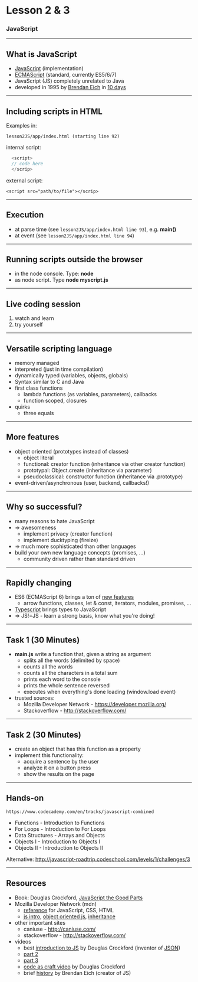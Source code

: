 # Lesson 2 & 3
### JavaScript

---

## What is JavaScript

- [JavaScript](https://developer.mozilla.org/en-US/docs/Web/JavaScript) (implementation)
- [ECMAScript](https://developer.mozilla.org/en-US/docs/Web/JavaScript/Language_Resources) (standard, currently ES5/6/7)
- JavaScript (JS) completely unrelated to Java
- developed in 1995 by [Brendan Eich](https://de.wikipedia.org/wiki/JavaScript) in [10 days](https://www.w3.org/community/webed/wiki/A_Short_History_of_JavaScript)

---

## Including scripts in HTML

Examples in:
```
lesson2JS/app/index.html (starting line 92)
```

internal script:

```js
  <script>
  // code here
  </scrip>
```

external script:

```
<script src="path/to/file"></scrip>
```

---

## Execution

- at parse time (see `lesson2JS/app/index.html line 93`), e.g. **main()**
- at event (see `lesson2JS/app/index.html line 94`)

---

## Running scripts outside the browser
- in the node console. Type: **node**
- as node script. Type **node myscript.js**

---

## Live coding session

1. watch and learn
2. try yourself

---

## Versatile scripting language

- memory managed
- interpreted (just in time compilation)
- dynamically typed (variables, objects, globals)
- Syntax similar to C and Java
- first class functions
  - lambda functions (as variables, parameters), callbacks
  - function scoped, closures
- quirks
  - three equals

---

## More features
- object oriented (prototypes instead of classes)
  - object literal
  - functional: creator function (inheritance via other creator function)
  - prototypal: Object.create (inheritance via parameter)
  - pseudoclassical: constructor function (inheritance via .prototype)
- event-driven/asynchronous (user, backend, callbacks!)

---

## Why so successful?
- many reasons to hate JavaScript
- => awesomeness
  - implement privacy (creator function)
  - implement ducktyping (fireize)
- => much more sophisticated than other languages
- build your own new language concepts (promises, ...)
  - community driven rather than standard driven

---

## Rapidly changing
- ES6 (ECMAScript 6) brings a ton of [new features](https://github.com/lukehoban/es6features)
  - arrow functions, classes, let & const, iterators, modules, promises, ...
- [Typescript](https://www.typescriptlang.org/) brings types to JavaScript
- => JS!=JS - learn a strong basis, know what you're doing!

---

## Task 1 (30 Minutes)
- **main.js** write a function that, given a string as argument
  - splits all the words (delimited by space)
  - counts all the words
  - counts all the characters in a total sum
  - prints each word to the console
  - prints the whole sentence reversed
  - executes when everything's done loading (window.load event)
- trusted sources:
  - Mozilla Developer Network - https://developer.mozilla.org/
  - Stackoverflow - http://stackoverflow.com/

---

## Task 2 (30 Minutes)
- create an object that has this function as a property
- implement this functionality:
  - acquire a sentence by the user
  - analyze it on a button press
  - show the results on the page

---

## Hands-on

```
https://www.codecademy.com/en/tracks/javascript-combined
```
- Functions - Introduction to Functions
- For Loops - Introduction to For Loops
- Data Structures - Arrays and Objects
- Objects I - Introduction to Objects I
- Objects II - Introduction to Objects II

Alternative: http://javascript-roadtrip.codeschool.com/levels/1/challenges/3

---

## Resources
- Book: Douglas Crockford, [JavaScript the Good Parts](http://www.amazon.de/JavaScript-Parts-Working-Shallow-Grain/dp/0596517742)  
- Mozilla Developer Network (mdn)
  - [reference](https://developer.mozilla.org/en-US/docs/Web/JavaScript) for JavaScript, CSS, HTML
  - [js intro](https://developer.mozilla.org/en-US/docs/Web/JavaScript/A_re-introduction_to_JavaScript), [object oriented js](https://developer.mozilla.org/en-US/docs/Web/JavaScript/Introduction_to_Object-Oriented_JavaScript), [inheritance](https://developer.mozilla.org/en-US/docs/Web/JavaScript/Inheritance_and_the_prototype_chain)
- other important sites
  - caniuse - http://caniuse.com/
  - stackoverflow - http://stackoverflow.com/
- videos
  - best [introduction to JS](https://www.youtube.com/watch?v=v2ifWcnQs6M) by Douglas Crockford (inventor of [JSON](https://en.wikipedia.org/wiki/JSON))
  - [part 2](https://www.youtube.com/watch?v=Y2Y0U-2qJMs)
  - [part 3](https://www.youtube.com/watch?v=DwYPG6vreJg)
  - [code as craft video](http://original.livestream.com/etsy/video?clipId=pla_1463e546-47ed-4a93-b59a-bd52b236e8b8) by Douglas Crockford
  - brief [history](https://brendaneich.com/2010/07/a-brief-history-of-javascript/) by Brendan Eich (creator of JS)

